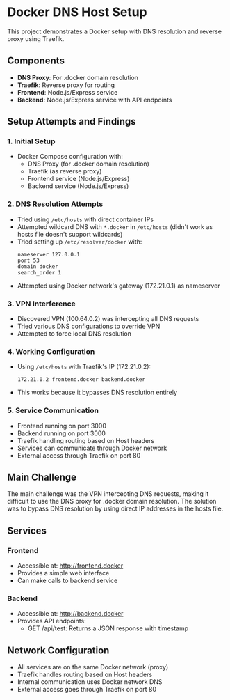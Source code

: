 # Docker DNS Host Setup

This project demonstrates a Docker setup with DNS resolution and reverse proxy using Traefik.

## Components

- **DNS Proxy**: For .docker domain resolution
- **Traefik**: Reverse proxy for routing
- **Frontend**: Node.js/Express service
- **Backend**: Node.js/Express service with API endpoints

## Setup Attempts and Findings

### 1. Initial Setup
- Docker Compose configuration with:
  - DNS Proxy (for .docker domain resolution)
  - Traefik (as reverse proxy)
  - Frontend service (Node.js/Express)
  - Backend service (Node.js/Express)

### 2. DNS Resolution Attempts
- Tried using `/etc/hosts` with direct container IPs
- Attempted wildcard DNS with `*.docker` in `/etc/hosts` (didn't work as hosts file doesn't support wildcards)
- Tried setting up `/etc/resolver/docker` with:
  ```
  nameserver 127.0.0.1
  port 53
  domain docker
  search_order 1
  ```
- Attempted using Docker network's gateway (172.21.0.1) as nameserver

### 3. VPN Interference
- Discovered VPN (100.64.0.2) was intercepting all DNS requests
- Tried various DNS configurations to override VPN
- Attempted to force local DNS resolution

### 4. Working Configuration
- Using `/etc/hosts` with Traefik's IP (172.21.0.2):
  ```
  172.21.0.2 frontend.docker backend.docker
  ```
- This works because it bypasses DNS resolution entirely

### 5. Service Communication
- Frontend running on port 3000
- Backend running on port 3000
- Traefik handling routing based on Host headers
- Services can communicate through Docker network
- External access through Traefik on port 80

## Main Challenge
The main challenge was the VPN intercepting DNS requests, making it difficult to use the DNS proxy for .docker domain resolution. The solution was to bypass DNS resolution by using direct IP addresses in the hosts file.

## Services

### Frontend
- Accessible at: http://frontend.docker
- Provides a simple web interface
- Can make calls to backend service

### Backend
- Accessible at: http://backend.docker
- Provides API endpoints:
  - GET /api/test: Returns a JSON response with timestamp

## Network Configuration
- All services are on the same Docker network (proxy)
- Traefik handles routing based on Host headers
- Internal communication uses Docker network DNS
- External access goes through Traefik on port 80 